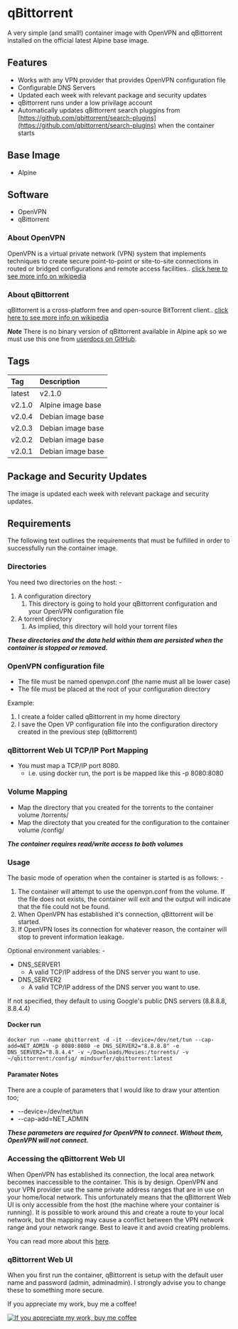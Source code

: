 # qBittorrent #

A very simple (and small!) container image with OpenVPN and qBittorrent installed on the official latest Alpine base image.

## Features ##

* Works with any VPN provider that provides OpenVPN configuration file
* Configurable DNS Servers
* Updated each week with relevant package and security updates
* qBittorrent runs under a low privilage account
* Automatically updates qBittorrent search pluggins from [https://github.com/qbittorrent/search-plugins](https://github.com/qbittorrent/search-plugins) when the container starts

## Base Image ##

* Alpine

## Software ##

* OpenVPN
* qBittorrent

### About OpenVPN ###

OpenVPN is a virtual private network (VPN) system that implements techniques to create secure point-to-point or site-to-site connections in routed or bridged configurations and remote access facilities.. [click here to see more info on wikipedia](https://en.wikipedia.org/wiki/OpenVPN)

### About qBittorrent ###

qBittorrent is a cross-platform free and open-source BitTorrent client.. [click here to see more info on wikipedia](https://en.wikipedia.org/wiki/QBittorrent)

***Note***
There is no binary version of qBittorrent available in Alpine apk so we must use this one from [userdocs on GitHub](https://github.com/userdocs/qbittorrent-nox-static).

## Tags ##

Tag     | Description
:-------|:-----------------
latest  | v2.1.0
v2.1.0  | Alpine image base
v2.0.4  | Debian image base
v2.0.3  | Debian image base
v2.0.2  | Debian image base
v2.0.1  | Debian image base

## Package and Security Updates ##

The image is updated each week with relevant package and security updates.

## Requirements ##

The following text outlines the requirements that must be fulfilled in order to successfully run the container image.

### Directories ###

You need two directories on the host: -

1. A configuration directory
   1. This directory is going to hold your qBittorrent configuration and your OpenVPN configuration file
2. A torrent directory
   1. As implied, this directory will hold your torrent files

***These directories and the data held within them are persisted when the container is stopped or removed.***

### OpenVPN configuration file ###

* The file must be named openvpn.conf (the name must all be lower case)
* The file must be placed at the root of your configuration directory

Example:

1. I create a folder called qBittorrent in my home directory
2. I save the Open VP configuration file into the configuration directory created in the previous step (qBittorrent)

### qBittorrent Web UI TCP/IP Port Mapping ###

* You must map a TCP/IP port 8080.
  * i.e. using docker run, the port is be mapped like this -p 8080:8080

### Volume Mapping ###

* Map the directory that you created for the torrents to the container volume /torrents/
* Map the directoty that you created for the configuration to the container volume /config/

***The container requires read/write access to both volumes***

### Usage ###

The basic mode of operation when the container is started is as follows: -

1. The container will attempt to use the openvpn.conf from the volume. If the file does not exists, the container will exit and the output will indicate that the file could not be found.
2. When OpenVPN has established it's connection, qBittorrent will be started.
3. If OpenVPN loses its connection for whatever reason, the container will stop to prevent information leakage.

Optional environment variables: -

* DNS_SERVER1
  * A valid TCP/IP address of the DNS server you want to use.
* DNS_SERVER2
  * A valid TCP/IP address of the DNS server you want to use.

If not specified, they default to using Google's public DNS servers (8.8.8.8, 8.8.4.4)

#### Docker run ####

`docker run --name qbittorrent
    -d
    -it
    --device=/dev/net/tun
    --cap-add=NET_ADMIN
    -p 8080:8080
    -e DNS_SERVER2="8.8.8.8"
    -e DNS_SERVER2="8.8.4.4"
    -v ~/Downloads/Movies:/torrents/
    -v ~/qbittorrent:/config/
    mindsurfer/qbittorrent:latest`

#### Paramater Notes ####

There are a couple of parameters that I would like to draw your attention too;

* --device=/dev/net/tun
* --cap-add=NET_ADMIN

***These parameters are required for OpenVPN to connect. Without them, OpenVPN will not connect.***

### Accessing the qBittorrent Web UI ###

When OpenVPN has established its connection, the local area network becomes inaccessible to the container. This is by design. OpenVPN and your VPN provider use the same private address ranges that are in use on your home/local network. This unfortunately means that the qBittorrent Web UI is only accessible from the host (the machine where your container is running). It is possible to work around this and create a route to your local network, but the mapping may cause a conflict between the VPN network range and your network range. Best to leave it and avoid creating problems.

You can read more about this [here](https://openvpn.net/community-resources/how-to/).

### qBittorrent Web UI ###

When you first run the container, qBittorrent is setup with the default user name and password (admin, adminadmin). I strongly advise you to change these to something more secure.

If you appreciate my work, buy me a coffee!

[![If you appreciate my work, buy me coffee](https://www.paypalobjects.com/en_US/i/btn/btn_donateCC_LG.gif)](https://www.paypal.com/cgi-bin/webscr?cmd=_s-xclick&hosted_button_id=9A8T62P8DDAMC)

